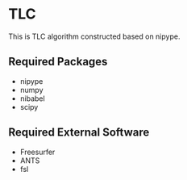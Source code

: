 # TLC

This is TLC algorithm constructed based on nipype.

## Required Packages

- nipype
- numpy
- nibabel
- scipy

## Required External Software

- Freesurfer
- ANTS
- fsl
